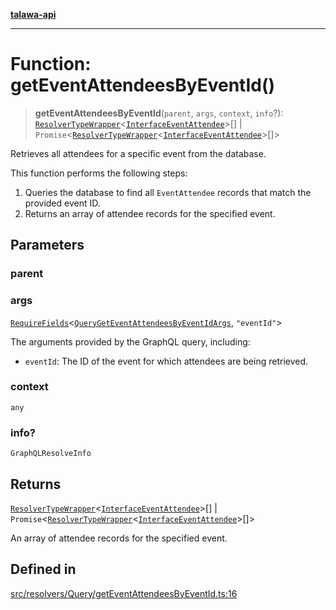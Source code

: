 [**talawa-api**](../../../../README.md)

***

# Function: getEventAttendeesByEventId()

> **getEventAttendeesByEventId**(`parent`, `args`, `context`, `info`?): [`ResolverTypeWrapper`](../../../../types/generatedGraphQLTypes/type-aliases/ResolverTypeWrapper.md)\<[`InterfaceEventAttendee`](../../../../models/EventAttendee/interfaces/InterfaceEventAttendee.md)\>[] \| `Promise`\<[`ResolverTypeWrapper`](../../../../types/generatedGraphQLTypes/type-aliases/ResolverTypeWrapper.md)\<[`InterfaceEventAttendee`](../../../../models/EventAttendee/interfaces/InterfaceEventAttendee.md)\>[]\>

Retrieves all attendees for a specific event from the database.

This function performs the following steps:
1. Queries the database to find all `EventAttendee` records that match the provided event ID.
2. Returns an array of attendee records for the specified event.

## Parameters

### parent

### args

[`RequireFields`](../../../../types/generatedGraphQLTypes/type-aliases/RequireFields.md)\<[`QueryGetEventAttendeesByEventIdArgs`](../../../../types/generatedGraphQLTypes/type-aliases/QueryGetEventAttendeesByEventIdArgs.md), `"eventId"`\>

The arguments provided by the GraphQL query, including:
  - `eventId`: The ID of the event for which attendees are being retrieved.

### context

`any`

### info?

`GraphQLResolveInfo`

## Returns

[`ResolverTypeWrapper`](../../../../types/generatedGraphQLTypes/type-aliases/ResolverTypeWrapper.md)\<[`InterfaceEventAttendee`](../../../../models/EventAttendee/interfaces/InterfaceEventAttendee.md)\>[] \| `Promise`\<[`ResolverTypeWrapper`](../../../../types/generatedGraphQLTypes/type-aliases/ResolverTypeWrapper.md)\<[`InterfaceEventAttendee`](../../../../models/EventAttendee/interfaces/InterfaceEventAttendee.md)\>[]\>

An array of attendee records for the specified event.

## Defined in

[src/resolvers/Query/getEventAttendeesByEventId.ts:16](https://github.com/Suyash878/talawa-api/blob/095e6964ce2a06c1c30d1acf81b6162203f1db91/src/resolvers/Query/getEventAttendeesByEventId.ts#L16)
